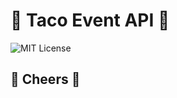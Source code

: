 # 🌮 Taco Event API 🌮
![MIT License](https://img.shields.io/github/license/TwiztedDesign/taco.svg)


## 🍻 Cheers 🍻 


